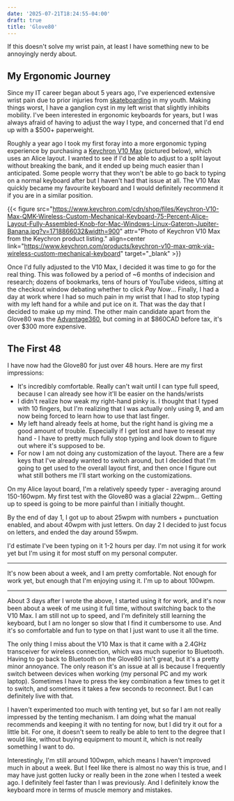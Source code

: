 ```yaml
---
date: '2025-07-21T18:24:55-04:00'
draft: true
title: 'Glove80'
---
```


If this doesn't solve my wrist pain, at least I have something new to be annoyingly nerdy about.

<!--more-->

## My Ergonomic Journey

Since my IT career began about 5 years ago, I've experienced extensive wrist pain due to prior injuries from [skateboarding](https://www.youtube.com/watch?v=ajn_cyjzj6s) in my youth. Making things worst, I have a ganglion cyst in my left wrist that slightly inhibits mobility. I've been interested in ergonomic keyboards for years, but I was always afraid of having to adjust the way I type, and concerned that I'd end up with a $500+ paperweight.

Roughly a year ago I took my first foray into a more ergonomic typing experience by purchasing a [Keychron V10 Max](https://www.keychron.com/products/keychron-v10-max-qmk-via-wireless-custom-mechanical-keyboard) (pictured below), which uses an Alice layout. I wanted to see if I'd be able to adjust to a split layout without breaking the bank, and it ended up being much easier than I anticipated. Some people worry that they won't be able to go back to typing on a normal keyboard after but I haven't had that issue at all. The V10 Max quickly became my favourite keyboard and I would definitely recommend it if you are in a similar position.

{{< figure src="https://www.keychron.com/cdn/shop/files/Keychron-V10-Max-QMK-Wireless-Custom-Mechanical-Keyboard-75-Percent-Alice-Layout-Fully-Assembled-Knob-for-Mac-Windows-Linux-Gateron-Jupiter-Banana.jpg?v=1718866032&width=900" attr="Photo of Keychron V10 Max from the Keychron product listing." align=center link="https://www.keychron.com/products/keychron-v10-max-qmk-via-wireless-custom-mechanical-keyboard" target="_blank" >}}

Once I'd fully adjusted to the V10 Max, I decided it was time to go for the real thing. This was followed by a period of ~6 months of indecision and research; dozens of bookmarks, tens of hours of YouTube videos, sitting at the checkout window debating whether to click *Pay Now*... Finally, I had a day at work where I had so much pain in my wrist that I had to stop typing with my left hand for a while and put ice on it. That was the day that I decided to make up my mind. The other main candidate apart from the Glove80 was the [Advantage360](https://kinesis-ergo.com/shop/adv360pro/), but coming in at $860CAD before tax, it's over $300 more expensive.

## The First 48

I have now had the Glove80 for just over 48 hours. Here are my first impressions:

- It's incredibly comfortable. Really can't wait until I can type full speed, because I can already see how it'll be easier on the hands/wrists
- I didn't realize how weak my right-hand pinky is. I thought that I typed with 10 fingers, but I'm realizing that I was actually only using 9, and am now being forced to learn how to use that last finger.
- My left hand already feels at home, but the right hand is giving me a good amount of trouble. Especially if I get lost and have to reseat my hand - I have to pretty much fully stop typing and look down to figure out where it's supposed to be.
- For now I am not doing any customization of the layout. There are a few keys that I've already wanted to switch around, but I decided that I'm going to get used to the overall layout first, and then once I figure out what still bothers me I'll start working on the customizations.

On my Alice layout board, I'm a relatively speedy typer - averaging around 150-160wpm. My first test with the Glove80 was a glacial 22wpm... Getting up to speed is going to be more painful than I initially thought.

By the end of day 1, I got up to about 25wpm with numbers + punctuation enabled, and about 40wpm with just letters. On day 2 I decided to just focus on letters, and ended the day around 55wpm.

I'd estimate I've been typing on it 1-2 hours per day. I'm not using it for work yet but I'm using it for most stuff on my personal computer.

---

It's now been about a week, and I am pretty comfortable. Not enough for work yet, but enough that I'm enjoying using it. I'm up to about 100wpm.

---

About 3 days after I wrote the above, I started using it for work, and it's now been about a week of me using it full time, without switching back to the V10 Max. I am still not up to speed, and I'm definitely still learning the keyboard, but I am no longer so slow that I find it cumbersome to use. And it's so comfortable and fun to type on that I just want to use it all the time.

The only thing I miss about the V10 Max is that it came with a 2.4GHz transceiver for wireless connection, which was much superior to Bluetooth. Having to go back to Bluetooth on the Glove80 isn't great, but it's a pretty minor annoyance. The only reason it's an issue at all is because I frequently switch between devices when working (my personal PC and my work laptop). Sometimes I have to press the key combination a few times to get it to switch, and sometimes it takes a few seconds to reconnect. But I can definitely live with that.

I haven't experimented too much with tenting yet, but so far I am not really impressed by the tenting mechanism. I am doing what the manual recommends and keeping it with no tenting for now, but I did try it out for a little bit. For one, it doesn't seem to really be able to tent to the degree that I would like, without buying equipment to mount it, which is not really something I want to do.

Interestingly, I'm still around 100wpm, which means I haven't improved much in about a week. But I feel like there is almost no way this is true, and I may have just gotten lucky or really been in the zone when I tested a week ago. I definitely feel faster than I was previously. And I definitely know the keyboard more in terms of muscle memory and mistakes.
